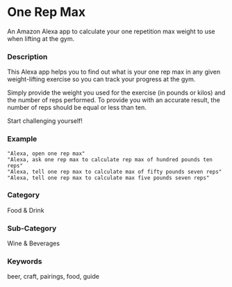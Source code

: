 # One Rep Max
An Amazon Alexa app to calculate your one repetition max weight to use when lifting at the gym.

### Description
This Alexa app helps you to find out what is your one rep max in any given weight-lifting exercise so you can track your progress at the gym.

Simply provide the weight you used for the exercise (in pounds or kilos) and the number of reps performed. To provide you with an accurate result, the number of reps should be equal or less than ten.

Start challenging yourself!

### Example
```
"Alexa, open one rep max"
"Alexa, ask one rep max to calculate rep max of hundred pounds ten reps"
"Alexa, tell one rep max to calculate max of fifty pounds seven reps"
"Alexa, tell one rep max to calculate max five pounds seven reps"
 ```

### Category
Food & Drink

### Sub-Category
Wine & Beverages

### Keywords
beer, craft, pairings, food, guide